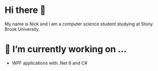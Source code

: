 # Hi there 👋
My name is Nick and I am a computer science student studying at Stony Brook University.

# 🔭 I’m currently working on ...
  - WPF applications with .Net 6 and C#
